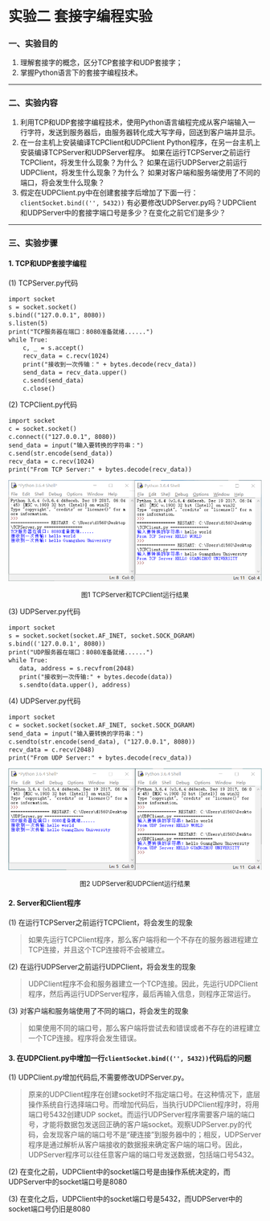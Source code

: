 # 实验二 套接字编程实验

### 一、实验目的
1.	理解套接字的概念，区分TCP套接字和UDP套接字；
2.	掌握Python语言下的套接字编程技术。

-----

### 二、实验内容
1.	利用TCP和UDP套接字编程技术，使用Python语言编程完成从客户端输入一行字符，发送到服务器后，由服务器转化成大写字母，回送到客户端并显示。
2.	在一台主机上安装编译TCPClient和UDPClient Python程序，在另一台主机上安装编译TCPServer和UDPServer程序。
如果在运行TCPServer之前运行TCPClient，将发生什么现象？为什么？
如果在运行UDPServer之前运行UDPClient，将发生什么现象？为什么？
如果对客户端和服务端使用了不同的端口，将会发生什么现象？
3.  假定在UDPClient.py中在创建套接字后增加了下面一行：
`clientSocket.bind(('', 5432))`
有必要修改UDPServer.py吗？UDPClient和UDPServer中的套接字端口号是多少？在变化之前它们是多少？

-----

### 三、实验步骤
#### 1. TCP和UDP套接字编程

(1) TCPServer.py代码
```
import socket
s = socket.socket()
s.bind(("127.0.0.1", 8080))
s.listen(5)
print("TCP服务器在端口：8080准备就绪......")
while True:
    c, _ = s.accept()
    recv_data = c.recv(1024)
    print("接收到一次传输：" + bytes.decode(recv_data))
    send_data = recv_data.upper()
    c.send(send_data)
    c.close()
```
 
(2) TCPClient.py代码
 ```
 import socket
c = socket.socket()
c.connect(("127.0.0.1", 8080))
send_data = input("输入要转换的字符串：")
c.send(str.encode(send_data))
recv_data = c.recv(1024)
print("From TCP Server:" + bytes.decode(recv_data))
 ```
 
![image1.png](../resource/pic/test2/image1.png)
<center><font size=2>图1  TCPServer和TCPClient运行结果</font></center>

(3) UDPServer.py代码
 ```
 import socket
s = socket.socket(socket.AF_INET, socket.SOCK_DGRAM)
s.bind(('127.0.0.1', 8080))
print("UDP服务器在端口：8080准备就绪......")
while True:
    data, address = s.recvfrom(2048)
    print("接收到一次传输:" + bytes.decode(data))
    s.sendto(data.upper(), address)
 ```

(4) UDPServer.py代码
```
import socket
c = socket.socket(socket.AF_INET, socket.SOCK_DGRAM)
send_data = input("输入要转换的字符串：")
c.sendto(str.encode(send_data), ("127.0.0.1", 8080))
recv_data = c.recv(2048)
print("From UDP Server:" + bytes.decode(recv_data))
```

![image2.png](../resource/pic/test2/image2.png)
<center><font size=2>图2 UDPServer和UDPClient运行结果</font></center>

#### 2. Server和Client程序
(1) 在运行TCPServer之前运行TCPClient，将会发生的现象
>如果先运行TCPClient程序，那么客户端将和一个不存在的服务器进程建立TCP连接，并且这个TCP连接将不会被建立。

(2) 在运行UDPServer之前运行UDPClient，将会发生的现象
>UDPClient程序不会和服务器建立一个TCP连接。因此，先运行UDPClient程序，然后再运行UDPServer程序，最后再输入信息，则程序正常运行。

(3) 对客户端和服务端使用了不同的端口，将会发生的现象
>如果使用不同的端口号，那么客户端将尝试去和错误或者不存在的进程建立一个TCP连接。程序将会发生错误。

#### 3. 在UDPClient.py中增加一行`clientSocket.bind(('', 5432))`代码后的问题
(1) UDPClient.py增加代码后,不需要修改UDPServer.py。
>原来的UDPClient程序在创建socket时不指定端口号。在这种情况下，底层操作系统自行选择端口号。而增加代码后，当执行UDPClient程序时，将用端口号5432创建UDP socket。而运行UDPServer程序需要客户端的端口号，才能将数据包发送回正确的客户端socket。观察UDPServer.py的代码，会发现客户端的端口号不是“硬连接”到服务器中的；相反，UDPServer程序是通过解析从客户端接收的数据报来确定客户端的端口号。因此，UDPServer程序可以往任意客户端的端口号发送数据，包括端口号5432。

(2) 在变化之前，UDPClient中的socket端口号是由操作系统决定的，而UDPServer中的socket端口号是8080

(3) 在变化之后，UDPClient中的socket端口号是5432，而UDPServer中的socket端口号仍旧是8080
